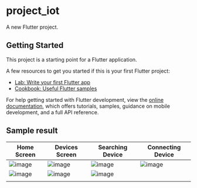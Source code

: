 # project_iot

A new Flutter project.

## Getting Started

This project is a starting point for a Flutter application.

A few resources to get you started if this is your first Flutter project:

- [Lab: Write your first Flutter app](https://docs.flutter.dev/get-started/codelab)
- [Cookbook: Useful Flutter samples](https://docs.flutter.dev/cookbook)

For help getting started with Flutter development, view the
[online documentation](https://docs.flutter.dev/), which offers tutorials,
samples, guidance on mobile development, and a full API reference.


## Sample result 


| Home Screen  | Devices Screen | Searching Device | Connecting Device |
| ------------- | ------------- | ------------- | ------------- |
|![image](https://user-images.githubusercontent.com/63546459/190119492-6953f859-8f10-415e-9db4-0c2db2a7d4a4.png)  |![image](https://user-images.githubusercontent.com/63546459/190119535-c8b2a298-ca44-49c8-8a6e-8a6d4d585b21.png)   |   ![image](https://user-images.githubusercontent.com/63546459/190119575-21c45cca-77d5-4a32-8b86-078a11e87778.png) | ![image](https://user-images.githubusercontent.com/63546459/190119604-3016595c-c045-4933-82ca-34b6b3c78ea4.png) |
|![image](https://user-images.githubusercontent.com/63546459/190119678-fabf9c2f-d6a7-4983-b615-fa39f357aeb4.png) |![image](https://user-images.githubusercontent.com/63546459/190597636-342cd548-97cd-4ec7-afaf-417ce921f021.png)   |    ![image](https://user-images.githubusercontent.com/63546459/190598377-bda38231-74ce-41a4-b529-3d935a30a0d8.png) |  |
| | | | |







